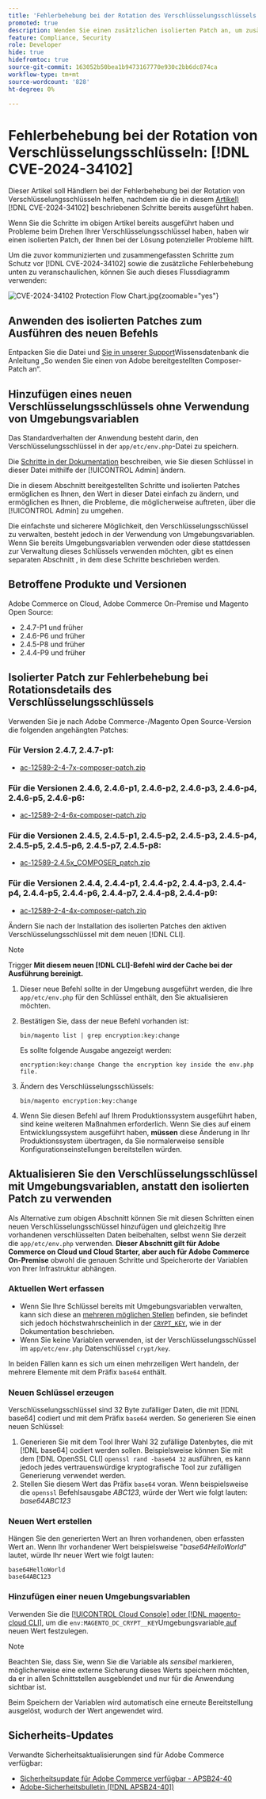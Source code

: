```yaml
---
title: 'Fehlerbehebung bei der Rotation des Verschlüsselungsschlüssels: [!DNL CVE-2024-34102]'
promoted: true
description: Wenden Sie einen zusätzlichen isolierten Patch an, um zusätzliche Probleme bei der Fehlerbehebung bei der Aktualisierung von Verschlüsselungsschlüsseln aus  [!DNL CVE-2024-34102] für Adobe Commerce 2.4.4-p8, 2.4.5-p7, 2.4.6-p5, 2.4.7 und frühere Versionen zu beheben.
feature: Compliance, Security
role: Developer
hide: true
hidefromtoc: true
source-git-commit: 163052b50bea1b9473167770e930c2bb6dc874ca
workflow-type: tm+mt
source-wordcount: '828'
ht-degree: 0%

---
```


# Fehlerbehebung bei der Rotation von Verschlüsselungsschlüsseln: [!DNL CVE-2024-34102]

Dieser Artikel soll Händlern bei der Fehlerbehebung bei der Rotation von Verschlüsselungsschlüsseln helfen, nachdem sie die in diesem [Artikel) ](https://experienceleague.adobe.com/en/docs/experience-cloud-kcs/kbarticles/ka-27136) [!DNL CVE-2024-34102] beschriebenen Schritte bereits ausgeführt haben.

Wenn Sie die Schritte im obigen Artikel bereits ausgeführt haben und Probleme beim Drehen Ihrer Verschlüsselungsschlüssel haben, haben wir einen isolierten Patch, der Ihnen bei der Lösung potenzieller Probleme hilft.

Um die zuvor kommunizierten und zusammengefassten Schritte zum Schutz vor [!DNL CVE-2024-34102] sowie die zusätzliche Fehlerbehebung unten zu veranschaulichen, können Sie auch dieses Flussdiagramm verwenden:


![CVE-2024-34102 Protection Flow Chart.jpg](assets/cve-2024-34102-protection-flow-chart.jpg){zoomable="yes"}


## Anwenden des isolierten Patches zum Ausführen des neuen Befehls

Entpacken Sie die Datei und [ Sie in unserer Support](https://experienceleague.adobe.com/docs/commerce-knowledge-base/kb/how-to/how-to-apply-a-composer-patch-provided-by-magento.html)Wissensdatenbank die Anleitung „So wenden Sie einen von Adobe bereitgestellten Composer-Patch an“.

## Hinzufügen eines neuen Verschlüsselungsschlüssels ohne Verwendung von Umgebungsvariablen

Das Standardverhalten der Anwendung besteht darin, den Verschlüsselungsschlüssel in der `app/etc/env.php`-Datei zu speichern.

Die [Schritte in der Dokumentation](https://experienceleague.adobe.com/en/docs/commerce-admin/systems/security/encryption-key) beschreiben, wie Sie diesen Schlüssel in dieser Datei mithilfe der [!UICONTROL Admin] ändern.

Die in diesem Abschnitt bereitgestellten Schritte und isolierten Patches ermöglichen es Ihnen, den Wert in dieser Datei einfach zu ändern, und ermöglichen es Ihnen, die Probleme, die möglicherweise auftreten, über die [!UICONTROL Admin] zu umgehen.

Die einfachste und sicherere Möglichkeit, den Verschlüsselungsschlüssel zu verwalten, besteht jedoch in der Verwendung von Umgebungsvariablen. Wenn Sie bereits Umgebungsvariablen verwenden oder diese stattdessen zur Verwaltung dieses Schlüssels verwenden möchten, gibt es einen separaten Abschnitt , in dem diese Schritte beschrieben werden.

## Betroffene Produkte und Versionen

Adobe Commerce on Cloud, Adobe Commerce On-Premise und Magento Open Source:

* 2.4.7-P1 und früher
* 2.4.6-P6 und früher
* 2.4.5-P8 und früher
* 2.4.4-P9 und früher

## Isolierter Patch zur Fehlerbehebung bei Rotationsdetails des Verschlüsselungsschlüssels

Verwenden Sie je nach Adobe Commerce-/Magento Open Source-Version die folgenden angehängten Patches:

### Für Version 2.4.7, 2.4.7-p1:

* [ac-12589-2-4-7x-composer-patch.zip](assets/ac-12589-2-4-7x-composer-patch.zip)

### Für die Versionen 2.4.6, 2.4.6-p1, 2.4.6-p2, 2.4.6-p3, 2.4.6-p4, 2.4.6-p5, 2.4.6-p6:

* [ac-12589-2-4-6x-composer-patch.zip](assets/ac-12589-2-4-6x-composer-patch.zip)

### Für die Versionen 2.4.5, 2.4.5-p1, 2.4.5-p2, 2.4.5-p3, 2.4.5-p4, 2.4.5-p5, 2.4.5-p6, 2.4.5-p7, 2.4.5-p8:

* [ac-12589-2.4.5x_COMPOSER_patch.zip](assets/ac-12589-2-4-5x-composer-patch.zip)

### Für die Versionen 2.4.4, 2.4.4-p1, 2.4.4-p2, 2.4.4-p3, 2.4.4-p4, 2.4.4-p5, 2.4.4-p6, 2.4.4-p7, 2.4.4-p8, 2.4.4-p9:

* [ac-12589-2-4-4x-composer-patch.zip](assets/ac-12589-2-4-4x-composer-patch.zip)


Ändern Sie nach der Installation des isolierten Patches den aktiven Verschlüsselungsschlüssel mit dem neuen [!DNL CLI].

>[!NOTE]
>
>Trigger **Mit diesem neuen [!DNL CLI]-Befehl wird der Cache bei der Ausführung bereinigt.**

1. Dieser neue Befehl sollte in der Umgebung ausgeführt werden, die Ihre `app/etc/env.php` für den Schlüssel enthält, den Sie aktualisieren möchten.
1. Bestätigen Sie, dass der neue Befehl vorhanden ist:

   ```
   bin/magento list | grep encryption:key:change
   ```

   Es sollte folgende Ausgabe angezeigt werden:

   ```
   encryption:key:change Change the encryption key inside the env.php file.
   ```

1. Ändern des Verschlüsselungsschlüssels:

   ```
   bin/magento encryption:key:change
   ```

1. Wenn Sie diesen Befehl auf Ihrem Produktionssystem ausgeführt haben, sind keine weiteren Maßnahmen erforderlich.
Wenn Sie dies auf einem Entwicklungssystem ausgeführt haben, **müssen** diese Änderung in Ihr Produktionssystem übertragen, da Sie normalerweise sensible Konfigurationseinstellungen bereitstellen würden.

## Aktualisieren Sie den Verschlüsselungsschlüssel mit Umgebungsvariablen, anstatt den isolierten Patch zu verwenden

Als Alternative zum obigen Abschnitt können Sie mit diesen Schritten einen neuen Verschlüsselungsschlüssel hinzufügen und gleichzeitig Ihre vorhandenen verschlüsselten Daten beibehalten, selbst wenn Sie derzeit die `app/etc/env.php` verwenden.
**Dieser Abschnitt gilt für Adobe Commerce on Cloud und Cloud Starter, aber auch für Adobe Commerce On-Premise** obwohl die genauen Schritte und Speicherorte der Variablen von Ihrer Infrastruktur abhängen.

### Aktuellen Wert erfassen

* Wenn Sie Ihre Schlüssel bereits mit Umgebungsvariablen verwalten, kann sich diese an [mehreren möglichen Stellen](https://experienceleague.adobe.com/en/docs/commerce-cloud-service/user-guide/configure/env/stage/variables-intro) befinden, sie befindet sich jedoch höchstwahrscheinlich in der [`CRYPT_KEY`](https://experienceleague.adobe.com/en/docs/commerce-cloud-service/user-guide/configure/env/stage/variables-deploy#crypt_key), wie in der Dokumentation beschrieben.
* Wenn Sie keine Variablen verwenden, ist der Verschlüsselungsschlüssel im `app/etc/env.php` Datenschlüssel `crypt/key`.

In beiden Fällen kann es sich um einen mehrzeiligen Wert handeln, der mehrere Elemente mit dem Präfix `base64` enthält.

### Neuen Schlüssel erzeugen

Verschlüsselungsschlüssel sind 32 Byte zufälliger Daten, die mit [!DNL base64] codiert und mit dem Präfix `base64` werden.
So generieren Sie einen neuen Schlüssel:

1. Generieren Sie mit dem Tool Ihrer Wahl 32 zufällige Datenbytes, die mit [!DNL base64] codiert werden sollen. Beispielsweise können Sie mit dem [!DNL OpenSSL CLI] `openssl rand -base64 32` ausführen, es kann jedoch jedes vertrauenswürdige kryptografische Tool zur zufälligen Generierung verwendet werden.
1. Stellen Sie diesem Wert das Präfix `base64` voran. Wenn beispielsweise die `openssl` Befehlsausgabe *ABC123*, würde der Wert wie folgt lauten: *base64ABC123*

### Neuen Wert erstellen

Hängen Sie den generierten Wert an Ihren vorhandenen, oben erfassten Wert an. Wenn Ihr vorhandener Wert beispielsweise &quot;*base64HelloWorld*&quot; lautet, würde Ihr neuer Wert wie folgt lauten:<br>

```
base64HelloWorld
base64ABC123
```

### Hinzufügen einer neuen Umgebungsvariablen

Verwenden Sie die [[!UICONTROL Cloud Console] oder [!DNL magento-cloud CLI]](https://experienceleague.adobe.com/en/docs/commerce-cloud-service/user-guide/configure/env/variable-levels), um die `env:MAGENTO_DC_CRYPT__KEY`Umgebungsvariable[ auf ](https://experienceleague.adobe.com/en/docs/commerce-cloud-service/user-guide/configure/env/stage/variables-cloud) neuen Wert festzulegen.

>[!NOTE]
>
>Beachten Sie, dass Sie, wenn Sie die Variable als *sensibel* markieren, möglicherweise eine externe Sicherung dieses Werts speichern möchten, da er in allen Schnittstellen ausgeblendet und nur für die Anwendung sichtbar ist.

Beim Speichern der Variablen wird automatisch eine erneute Bereitstellung ausgelöst, wodurch der Wert angewendet wird.

## Sicherheits-Updates

Verwandte Sicherheitsaktualisierungen sind für Adobe Commerce verfügbar:

* [Sicherheitsupdate für Adobe Commerce verfügbar - APSB24-40](https://experienceleague.adobe.com/en/docs/experience-cloud-kcs/kbarticles/ka-27136)
* [Adobe-Sicherheitsbulletin ([!DNL APSB24-40])](https://helpx.adobe.com/security/products/magento/apsb24-40.html)

